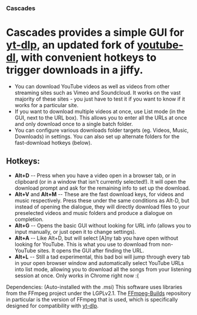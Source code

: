 ### **Cascades**
# Cascades provides a simple GUI for [yt-dlp](https://github.com/yt-dlp/yt-dlp), an updated fork of [youtube-dl](https://github.com/ytdl-org/youtube-dl), with convenient hotkeys to trigger downloads in a jiffy.

- You can download YouTube videos as well as videos from other streaming sites such as Vimeo and Soundcloud. It works on the vast majority of these sites - you just have to test it if you want to know if it works for a particular site.
- If you want to download multiple videos at once, use List mode (in the GUI, next to the URL box). This allows you to enter all the URLs at once and only download once to a single batch folder.
- You can configure various downloads folder targets (eg. Videos, Music, Downloads) in settings. You can also set up alternate folders for the fast-download hotkeys (below).


## Hotkeys:
* **Alt+D**  -- Press when you have a video open in a browser tab, or in clipboard (or in a window that isn't currently selected!). It will open the download prompt and ask for the remaining info to set up the download.
* **Alt+V** and **Alt+M**  -- These are the fast download keys, for videos and music respectively. Press these under the same conditions as Alt-D, but instead of opening the dialogue, they will directly download files to your preselected videos and music folders and produce a dialogue on completion.
* **Alt+G**  -- Opens the basic GUI without looking for URL info (allows you to input manually, or just open it to change settings).
* **Alt+A**  -- Like Alt+D, but will select [A]ny tab you have open without looking for YouTube. This is what you use to download from non-YouTube sites. It opens the GUI after finding the URL.
* **Alt+L**  -- Still a tad experimental, this bad boi will jump through every tab in your open browser window and automatically select YouTube URLs into list mode, allowing you to download all the songs from your listening session at once. Only works in Chrome right now :(


Dependencies: (Auto-installed with the .msi)
This software uses libraries from the FFmpeg project under the LGPLv2.1.
The [FFmpeg-Builds](https://github.com/yt-dlp/FFmpeg-Builds#ffmpeg-static-auto-builds) repository in particular is the version of FFmpeg that is used, which is specifically designed for compatibility with [yt-dlp](https://github.com/yt-dlp/yt-dlp).
